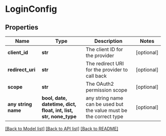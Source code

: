 # LoginConfig


## Properties
Name | Type | Description | Notes
------------ | ------------- | ------------- | -------------
**client_id** | **str** | The client ID for the provider | [optional] 
**redirect_uri** | **str** | The redirect URI for the provider to call back | [optional] 
**scope** | **str** | The OAuth2 permission scope | [optional] 
**any string name** | **bool, date, datetime, dict, float, int, list, str, none_type** | any string name can be used but the value must be the correct type | [optional]

[[Back to Model list]](../README.md#documentation-for-models) [[Back to API list]](../README.md#documentation-for-api-endpoints) [[Back to README]](../README.md)


